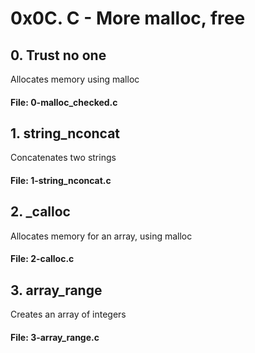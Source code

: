 # 0x0C. C - More malloc, free

## 0. Trust no one
Allocates memory using malloc
#### File: 0-malloc_checked.c

## 1. string_nconcat
Concatenates two strings
#### File: 1-string_nconcat.c

## 2. _calloc
Allocates memory for an array, using malloc
#### File: 2-calloc.c

## 3. array_range
Creates an array of integers
#### File: 3-array_range.c
